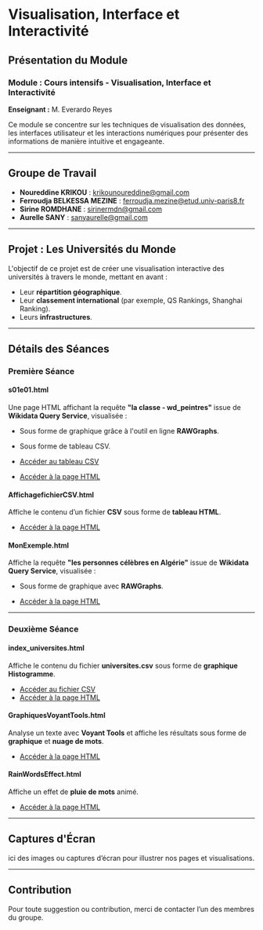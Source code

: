 # Visualisation, Interface et Interactivité

## Présentation du Module

### Module : **Cours intensifs - Visualisation, Interface et Interactivité**  
**Enseignant :** M. Everardo Reyes  

Ce module se concentre sur les techniques de visualisation des données, les interfaces utilisateur et les interactions numériques pour présenter des informations de manière intuitive et engageante.

---

## Groupe de Travail

- **Noureddine KRIKOU** : [krikounoureddine@gmail.com](mailto:krikounoureddine@gmail.com)  
- **Ferroudja BELKESSA MEZINE** : [ferroudja.mezine@etud.univ-paris8.fr](mailto:ferroudja.mezine@etud.univ-paris8.fr)  
- **Sirine ROMDHANE** : [sirinermdn@gmail.com](mailto:sirinermdn@gmail.com)  
- **Aurelle SANY** : [sanyaurelle@gmail.com](mailto:sanyaurelle@gmail.com)  

---

## Projet : **Les Universités du Monde**

L'objectif de ce projet est de créer une visualisation interactive des universités à travers le monde, mettant en avant :  
- Leur **répartition géographique**.  
- Leur **classement international** (par exemple, QS Rankings, Shanghai Ranking).  
- Leurs **infrastructures**.  

---

## Détails des Séances

### **Première Séance**  
#### s01e01.html  
Une page HTML affichant la requête **"la classe - wd_peintres"** issue de **Wikidata Query Service**, visualisée :  
- Sous forme de graphique grâce à l'outil en ligne **RAWGraphs**.  
- Sous forme de tableau CSV.  

- [Accéder au tableau CSV](https://github.com/krikounoureddine/Visualisation/blob/main/tableau%20de%20la%20classe%20-%20wd_peintres.csv)  
- [Accéder à la page HTML](https://krikounoureddine.github.io/Visualisation/s01e01.html)  

#### AffichagefichierCSV.html  
Affiche le contenu d’un fichier **CSV** sous forme de **tableau HTML**.  

- [Accéder à la page HTML](https://krikounoureddine.github.io/Visualisation/AffichagefichierCSV.html)  

#### MonExemple.html  
Affiche la requête **"les personnes célèbres en Algérie"** issue de **Wikidata Query Service**, visualisée :  
- Sous forme de graphique avec **RAWGraphs**.  

- [Accéder à la page HTML](https://krikounoureddine.github.io/Visualisation/MonExemple.html)  

---

### **Deuxième Séance**  
#### index_universites.html  
Affiche le contenu du fichier **universites.csv** sous forme de **graphique Histogramme**.  

- [Accéder au fichier CSV](https://github.com/krikounoureddine/Visualisation/blob/main/universites.csv)  
- [Accéder à la page HTML](https://krikounoureddine.github.io/Visualisation/index_universites.html)  

#### GraphiquesVoyantTools.html  
Analyse un texte avec **Voyant Tools** et affiche les résultats sous forme de **graphique** et **nuage de mots**.  

- [Accéder à la page HTML](https://krikounoureddine.github.io/Visualisation/GraphiquesVoyantTools.html)  

#### RainWordsEffect.html  
Affiche un effet de **pluie de mots** animé.  

- [Accéder à la page HTML](https://krikounoureddine.github.io/Visualisation/RainWordsEffect.html)  

---

## Captures d'Écran  

ici des images ou captures d’écran pour illustrer nos pages et visualisations.  

---

## Contribution  

Pour toute suggestion ou contribution, merci de contacter l’un des membres du groupe.

